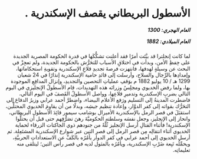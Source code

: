 <h1 dir="rtl">الأسطول البريطاني يقصف الإسكندرية .</h1>

<h5 dir="rtl">العام الهجري:  1300

العام الميلادي: 1882

</h5>

<p dir="rtl">لما كانت إنجلترا قد بيَّتَت أمرًا فقد أعلنت تشكُّكَها في قدرة الحكومة المصرية الجديدة على حِفظِ الأمن، وبدأت في اختلاقِ الأسباب للتحَرُّش بالحكومة الجديدة، ولم تعجِزْ في البحث عن وسيلةٍ لهدفها، فانتهزت فرصةَ تجديدِ قلاعِ الإسكندرية وتقويةِ استحكاماتها، وإمدادِها بالرِّجال والسلاح، وأرسلت إلى قائدِ حامية الإسكندرية إنذارًا في 24 شعبان 1299 هـ / 10 يوليو 1882 م بوَقفِ عملياتِ التحصين والتجديدِ، وإنزال المدافِعِ الموجودة بها، ولما رفض الخديوي ومجلِسُ وزرائه هذه التهديدات، قام الأسطولُ الإنجليزي في اليوم التالي بضربِ الإسكندرية وتدميرِ قلاعِها، وواصل الأسطولُ القَصفَ في اليوم التالي، فاضطرت المدينةُ إلى التسليم ورَفع الأعلام البيضاء، واضطرَّ أحمد عرابي وزيرُ الدفاع إلى التحَرُّك بقواته إلى كفر الدوَّار، وإعادة تنظيم جيشِه، وبدلًا من أن يقاوِمَ الخديوي المحتلِّين، استقبَلَ في قصر الرمل بالإسكندرية الأميرال بوشامب سيمور قائِدَ الأسطول البريطاني، وانحاز إلى الإنجليز، وجعل نفسَه وسلطته الحكوميَّةَ رهنَ تصَرُّفِهم حتى قبل أن يحتلُّوا الإسكندرية! فأثناء القتالِ أرسل الإنجليز ثُلَّةً من جنودهم ذوي الجاكتات الزرقاء لحماية الخديوي أثناء انتقالِه مِن قصر الرمل إلى قصرِ التين عبر شوارع الإسكندرية المشتَعِلة. ثم أرسل الخديوي إلى أحمد عرابي في كفر الدوار يأمُرُه بالكَفِّ عن الاستعداداتِ الحربيَّةِ، ويحمِّلُه تَبِعة ضَرْبِ الإسكندرية، ويأمُرُه بالمثول لديه في قصر رأس التين؛ ليتلقى منه تعليماتِه.</p></br>
